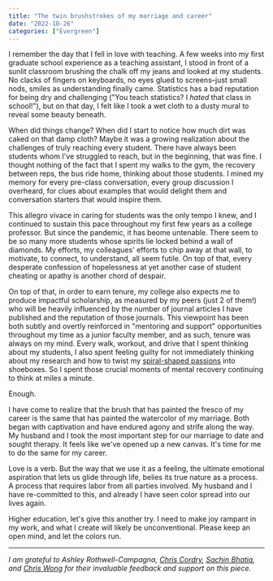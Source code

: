 ```yaml
---
title: "The twin brushstrokes of my marriage and career"
date: "2022-10-26"
categories: ["Evergreen"]
---
```


I remember the day that I fell in love with teaching. A few weeks into my first graduate school experience as a teaching assistant, I stood in front of a sunlit classroom brushing the chalk off my jeans and looked at my students. No clacks of fingers on keyboards, no eyes glued to screens–just small nods, smiles as understanding finally came. Statistics has a bad reputation for being dry and challenging ("You teach statistics? I *hated* that class in school!"), but on that day, I felt like I took a wet cloth to a dusty mural to reveal some beauty beneath.

When did things change? When did I start to notice how much dirt was caked on that damp cloth? Maybe it was a growing realization about the challenges of truly reaching every student. There have always been students whom I've struggled to reach, but in the beginning, that was fine. I thought nothing of the fact that I spent my walks to the gym, the recovery between reps, the bus ride home, thinking about those students. I mined my memory for every pre-class conversation, every group discussion I overheard, for clues about examples that would delight them and conversation starters that would inspire them.

This allegro vivace in caring for students was the only tempo I knew, and I continued to sustain this pace throughout my first few years as a college professor. But since the pandemic, it has beome untenable. There seem to be so many more students whose spirits lie locked behind a wall of diamonds. My efforts, my colleagues' efforts to chip away at that wall, to motivate, to connect, to understand, all seem futile. On top of that, every desperate confession of hopelessness at yet another case of student cheating or apathy is another chord of despair.

On top of that, in order to earn tenure, my college also expects me to produce impactful scholarship, as measured by my peers (just 2 of them!) who will be heavily influenced by the number of journal articles I have published and the reputation of those journals. This viewpoint has been both subtly and overtly reinforced in "mentoring and support" opportunities throughout my time as a junior faculty member, and as such, tenure was always on my mind. Every walk, workout, and drive that I spent thinking about my students, I also spent feeling guilty for not immediately thinking about my research and how to twist my [spiral-shaped passions](https://lmyint.github.io/writing/invisible-giants-myth-of-progress/) into shoeboxes. So I spent those crucial moments of mental recovery continuing to think at miles a minute.

Enough.

I have come to realize that the brush that has painted the fresco of my career is the same that has painted the watercolor of my marriage. Both began with captivation and have endured agony and strife along the way. My husband and I took the most important step for our marriage to date and sought therapy. It feels like we've opened up a new canvas. It's time for me to do the same for my career.

Love is a verb. But the way that we use it as a feeling, the ultimate emotional aspiration that lets us glide through life, belies its true nature as a process. A process that requires labor from all parties involved. My husband and I have re-committed to this, and already I have seen color spread into our lives again.

Higher education, let's give this another try. I need to make joy rampant in my work, and what I create will likely be unconventional. Please keep an open mind, and let the colors run.

---

*I am grateful to Ashley Rothwell-Campagna, [Chris Cordry](chriscordry.com), [Sachin Bhatia](sachinb.substack.com), and [Chris Wong](chr.iswong.com) for their invaluable feedback and support on this piece.*
